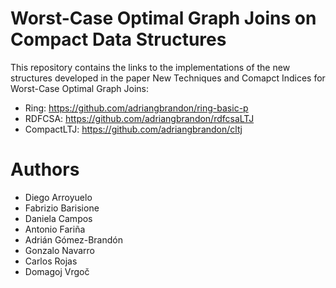 # Worst-Case Optimal Graph Joins on Compact Data Structures

This repository contains the links to the implementations of the new structures developed in the paper New Techniques and Comapct Indices for Worst-Case Optimal Graph Joins:

* Ring: https://github.com/adriangbrandon/ring-basic-p
* RDFCSA: https://github.com/adriangbrandon/rdfcsaLTJ
* CompactLTJ: https://github.com/adriangbrandon/cltj

# Authors
* Diego Arroyuelo
* Fabrizio Barisione
* Daniela Campos
* Antonio Fariña
* Adrián Gómez-Brandón
* Gonzalo Navarro
* Carlos Rojas
* Domagoj Vrgoč
